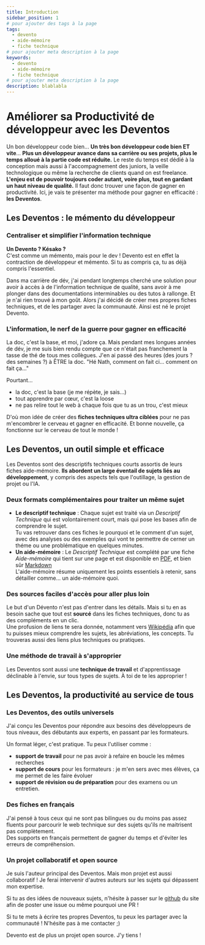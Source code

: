 ```yaml
---
title: Introduction
sidebar_position: 1
# pour ajouter des tags à la page
tags:
  - devento
  - aide-mémoire
  - fiche technique
# pour ajouter meta description à la page
keywords:
  - devento
  - aide-mémoire
  - fiche technique
# pour ajouter meta description à la page
description: blablabla
---
```


# Améliorer sa Productivité de développeur avec les Deventos

Un bon développeur code bien... **Un très bon développeur code bien ET vite**...
**Plus un développeur avance dans sa carrière ou ses projets, plus le temps alloué à la partie code est réduite.** Le reste du temps est dédié à la conception mais aussi à l'accompagnement des juniors, la veille technologique ou même la recherche de clients quand on est freelance.
**L'enjeu est de pouvoir toujours coder autant, voire plus, tout en gardant un haut niveau de qualité.** Il faut donc trouver une façon de gagner en productivité.
Ici, je vais te présenter ma méthode pour gagner en efficacité : **les Deventos**.

## Les Deventos : le mémento du développeur

### Centraliser et simplifier l'information technique

**Un Devento ? Késako ?**  
C'est comme un mémento, mais pour le dev !
Devento est en effet la contraction de développeur et mémento.
Si tu as compris ça, tu as déjà compris l'essentiel.

Dans ma carrière de dév, j'ai pendant longtemps cherché une solution pour avoir à accès à de l'information technique de qualité, sans avoir à me plonger dans des documentations interminables ou des tutos à rallonge.
Et je n'ai rien trouvé à mon goût. Alors j'ai décidé de créer mes propres fiches techniques, et de les partager avec la communauté.
Ainsi est né le projet Devento.

### L'information, le nerf de la guerre pour gagner en efficacité

La doc, c'est la base, et moi, j'adore ça. Mais pendant mes longues années de dév, je me suis bien rendu compte que ce n'était pas franchement la tasse de thé de tous mes collègues.
J'en ai passé des heures (des jours ? des semaines ?) à ÊTRE la doc.
"Hé Nath, comment on fait ci... comment on fait ça..."

Pourtant...

- la doc, c'est la base (je me répète, je sais...)
- tout apprendre par cœur, c'est la loose
- ne pas relire tout le web à chaque fois que tu as un trou, c'est mieux

D'où mon idée de créer des **fiches techniques ultra ciblées** pour ne pas m'encombrer le cerveau et gagner en efficacité.
Et bonne nouvelle, ça fonctionne sur le cerveau de tout le monde !

## Les Deventos, un outil simple et efficace

Les Deventos sont des descriptifs techniques courts assortis de leurs fiches aide-mémoire.
**Ils abordent un large éventail de sujets liés au développement**, y compris des aspects tels que l'outillage, la gestion de projet ou l'IA.

### Deux formats complémentaires pour traiter un même sujet

- **Le descriptif technique** : Chaque sujet est traité via un _Descriptif Technique_ qui est volontairement court, mais qui pose les bases afin de comprendre le sujet.  
  Tu vas retrouver dans ces fiches le pourquoi et le comment d'un sujet, avec des analyses ou des exemples qui vont te permettre de cerner un théme ou une problématique en quelques minutes.
- **Un aide-mémoire** : Le _Descriptif Technique_ est complété par une fiche _Aide-mémoire_ qui tient sur une page et est disponible en [PDF](https://fr.wikipedia.org/wiki/Portable_Document_Format), et bien sûr [Markdown](https://fr.wikipedia.org/wiki/Markdown)  
  L'aide-mémoire résume uniquement les points essentiels à retenir, sans détailler comme... un aide-mémoire quoi.

### Des sources faciles d'accès pour aller plus loin

Le but d'un Dévento n'est pas d'entrer dans les détails. Mais si tu en as besoin sache que tout est **sourcé** dans les fiches techniques, donc tu as des compléments en un clic.  
Une profusion de liens te sera donnée, notamment vers [Wikipédia](https://fr.wikipedia.org/) afin que tu puisses mieux comprendre les sujets, les abréviations, les concepts. Tu trouveras aussi des liens plus techniques ou pratiques.

### Une méthode de travail à s'approprier

Les Deventos sont aussi une **technique de travail** et d'apprentissage déclinable à l'envie, sur tous types de sujets. À toi de te les approprier !

## Les Deventos, la productivité au service de tous

### Les Deventos, des outils universels

J'ai conçu les Deventos pour répondre aux besoins des développeurs de tous niveaux, des débutants aux experts, en passant par les formateurs.

Un format léger, c'est pratique. Tu peux l'utiliser comme :

- **support de travail** pour ne pas avoir à refaire en boucle les mêmes recherches
- **support de cours** pour les formateurs : je m'en sers avec mes élèves, ça me permet de les faire évoluer
- **support de révision ou de préparation** pour des examens ou un entretien.

### Des fiches en français

J'ai pensé à tous ceux qui ne sont pas bilingues ou du moins pas assez fluents pour parcourir le web technique sur des sujets qu'ils ne maitrisent pas complètement.  
Des supports en français permettent de gagner du temps et d'éviter les erreurs de compréhension.

### Un projet collaboratif et open source

Je suis l'auteur principal des Deventos. Mais mon projet est aussi collaboratif ! Je ferai intervenir d'autres auteurs sur les sujets qui dépassent mon expertise.

Si tu as des idées de nouveaux sujets, n'hésite à passer sur le [github](https://github.com/Nathaniel-Vaur-Henel/nathaniel-vaur-henel.github.io) du site afin de poster une issue ou même pourquoi une PR !

Si tu te mets à écrire tes propres Deventos, tu peux les partager avec la communauté ! N'hésite pas à me contacter ;)

Devento est de plus un projet open source. J'y tiens !
